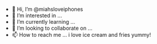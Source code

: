- 👋 Hi, I’m @miahsloveiphones
- 👀 I’m interested in ...
- 🌱 I’m currently learning ...
- 💞️ I’m looking to collaborate on ...
- 📫 How to reach me ...
i love ice cream and fries yummy!
<!--
roblox my fav game-
miahsloveiphones/miahsloveiphones is a ✨ special ✨ repository because its `README.md` (this file) appears on your GitHub profile.
You can click the Preview link to take a look at your changes.
--->
